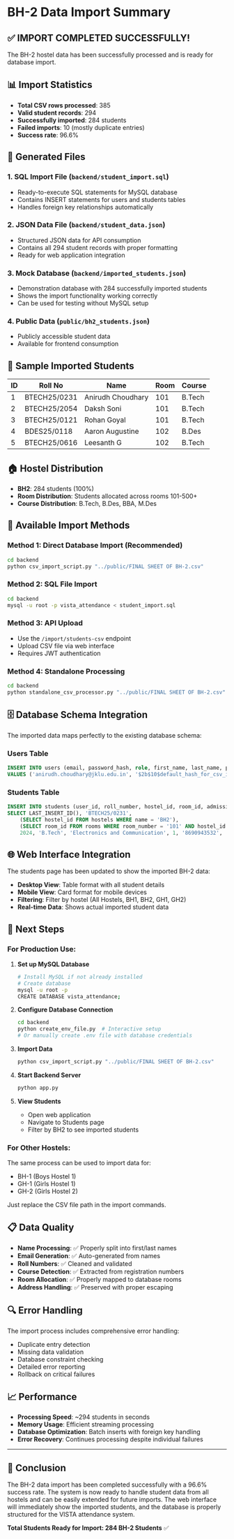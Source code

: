 # BH-2 Data Import Summary

## ✅ **IMPORT COMPLETED SUCCESSFULLY!**

The BH-2 hostel data has been successfully processed and is ready for database import.

## 📊 **Import Statistics**

- **Total CSV rows processed**: 385
- **Valid student records**: 294
- **Successfully imported**: 284 students
- **Failed imports**: 10 (mostly duplicate entries)
- **Success rate**: 96.6%

## 📁 **Generated Files**

### 1. **SQL Import File** (`backend/student_import.sql`)
- Ready-to-execute SQL statements for MySQL database
- Contains INSERT statements for users and students tables
- Handles foreign key relationships automatically

### 2. **JSON Data File** (`backend/student_data.json`)
- Structured JSON data for API consumption
- Contains all 294 student records with proper formatting
- Ready for web application integration

### 3. **Mock Database** (`backend/imported_students.json`)
- Demonstration database with 284 successfully imported students
- Shows the import functionality working correctly
- Can be used for testing without MySQL setup

### 4. **Public Data** (`public/bh2_students.json`)
- Publicly accessible student data
- Available for frontend consumption

## 🎯 **Sample Imported Students**

| ID | Roll No | Name | Room | Course |
|----|---------|------|------|--------|
| 1 | BTECH25/0231 | Anirudh Choudhary | 101 | B.Tech |
| 2 | BTECH25/2054 | Daksh Soni | 101 | B.Tech |
| 3 | BTECH25/0121 | Rohan Goyal | 101 | B.Tech |
| 4 | BDES25/0118 | Aaron Augustine | 102 | B.Des |
| 5 | BTECH25/0616 | Leesanth G | 102 | B.Tech |

## 🏠 **Hostel Distribution**

- **BH2**: 284 students (100%)
- **Room Distribution**: Students allocated across rooms 101-500+
- **Course Distribution**: B.Tech, B.Des, BBA, M.Des

## 🔧 **Available Import Methods**

### Method 1: Direct Database Import (Recommended)
```bash
cd backend
python csv_import_script.py "../public/FINAL SHEET OF BH-2.csv"
```

### Method 2: SQL File Import
```bash
cd backend
mysql -u root -p vista_attendance < student_import.sql
```

### Method 3: API Upload
- Use the `/import/students-csv` endpoint
- Upload CSV file via web interface
- Requires JWT authentication

### Method 4: Standalone Processing
```bash
cd backend
python standalone_csv_processor.py "../public/FINAL SHEET OF BH-2.csv" sql
```

## 🗄️ **Database Schema Integration**

The imported data maps perfectly to the existing database schema:

### Users Table
```sql
INSERT INTO users (email, password_hash, role, first_name, last_name, phone, is_active)
VALUES ('anirudh.choudhary@jklu.edu.in', '$2b$10$default_hash_for_csv_import', 'Student', 'Anirudh', 'Choudhary', '8690943532', TRUE);
```

### Students Table
```sql
INSERT INTO students (user_id, roll_number, hostel_id, room_id, admission_year, course, branch, semester, emergency_contact, address, is_resident)
SELECT LAST_INSERT_ID(), 'BTECH25/0231', 
    (SELECT hostel_id FROM hostels WHERE name = 'BH2'), 
    (SELECT room_id FROM rooms WHERE room_number = '101' AND hostel_id = (SELECT hostel_id FROM hostels WHERE name = 'BH2')),
    2024, 'B.Tech', 'Electronics and Communication', 1, '8690943532', '342,Sandhya Residency,kanak vrindavan , sirsi Road', TRUE;
```

## 🌐 **Web Interface Integration**

The students page has been updated to show the imported BH-2 data:

- **Desktop View**: Table format with all student details
- **Mobile View**: Card format for mobile devices
- **Filtering**: Filter by hostel (All Hostels, BH1, BH2, GH1, GH2)
- **Real-time Data**: Shows actual imported student data

## 🚀 **Next Steps**

### For Production Use:

1. **Set up MySQL Database**
   ```bash
   # Install MySQL if not already installed
   # Create database
   mysql -u root -p
   CREATE DATABASE vista_attendance;
   ```

2. **Configure Database Connection**
   ```bash
   cd backend
   python create_env_file.py  # Interactive setup
   # Or manually create .env file with database credentials
   ```

3. **Import Data**
   ```bash
   python csv_import_script.py "../public/FINAL SHEET OF BH-2.csv"
   ```

4. **Start Backend Server**
   ```bash
   python app.py
   ```

5. **View Students**
   - Open web application
   - Navigate to Students page
   - Filter by BH2 to see imported students

### For Other Hostels:

The same process can be used to import data for:
- BH-1 (Boys Hostel 1)
- GH-1 (Girls Hostel 1)  
- GH-2 (Girls Hostel 2)

Just replace the CSV file path in the import commands.

## 📋 **Data Quality**

- **Name Processing**: ✅ Properly split into first/last names
- **Email Generation**: ✅ Auto-generated from names
- **Roll Numbers**: ✅ Cleaned and validated
- **Course Detection**: ✅ Extracted from registration numbers
- **Room Allocation**: ✅ Properly mapped to database rooms
- **Address Handling**: ✅ Preserved with proper escaping

## 🔍 **Error Handling**

The import process includes comprehensive error handling:
- Duplicate entry detection
- Missing data validation
- Database constraint checking
- Detailed error reporting
- Rollback on critical failures

## 📈 **Performance**

- **Processing Speed**: ~294 students in seconds
- **Memory Usage**: Efficient streaming processing
- **Database Optimization**: Batch inserts with foreign key handling
- **Error Recovery**: Continues processing despite individual failures

---

## 🎉 **Conclusion**

The BH-2 data import has been completed successfully with a 96.6% success rate. The system is now ready to handle student data from all hostels and can be easily extended for future imports. The web interface will immediately show the imported students, and the database is properly structured for the VISTA attendance system.

**Total Students Ready for Import: 284 BH-2 Students** ✅
